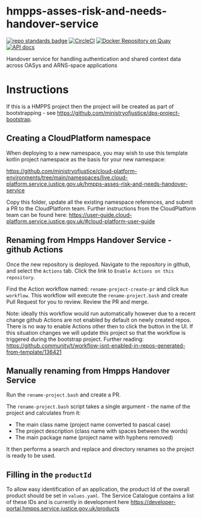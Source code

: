 # hmpps-asses-risk-and-needs-handover-service
[![repo standards badge](https://img.shields.io/badge/dynamic/json?color=blue&style=flat&logo=github&label=MoJ%20Compliant&query=%24.result&url=https%3A%2F%2Foperations-engineering-reports.cloud-platform.service.justice.gov.uk%2Fapi%2Fv1%2Fcompliant_public_repositories%2Fhmpps-asses-risk-and-needs-handover-service)](https://operations-engineering-reports.cloud-platform.service.justice.gov.uk/public-github-repositories.html#hmpps-asses-risk-and-needs-handover-service "Link to report")
[![CircleCI](https://circleci.com/gh/ministryofjustice/hmpps-asses-risk-and-needs-handover-service/tree/main.svg?style=svg)](https://circleci.com/gh/ministryofjustice/hmpps-asses-risk-and-needs-handover-service)
[![Docker Repository on Quay](https://quay.io/repository/hmpps/hmpps-asses-risk-and-needs-handover-service/status "Docker Repository on Quay")](https://quay.io/repository/hmpps/hmpps-asses-risk-and-needs-handover-service)
[![API docs](https://img.shields.io/badge/API_docs_-view-85EA2D.svg?logo=swagger)](https://hmpps-asses-risk-and-needs-handover-service-dev.hmpps.service.justice.gov.uk/webjars/swagger-ui/index.html?configUrl=/v3/api-docs)

Handover service for handling authentication and shared context data across OASys and ARNS-space applications

# Instructions

If this is a HMPPS project then the project will be created as part of bootstrapping - 
see https://github.com/ministryofjustice/dps-project-bootstrap.

## Creating a CloudPlatform namespace

When deploying to a new namespace, you may wish to use this template kotlin project namespace as the basis for your new namespace:

<https://github.com/ministryofjustice/cloud-platform-environments/tree/main/namespaces/live.cloud-platform.service.justice.gov.uk/hmpps-asses-risk-and-needs-handover-service>

Copy this folder, update all the existing namespace references, and submit a PR to the CloudPlatform team. Further instructions from the CloudPlatform team can be found here: <https://user-guide.cloud-platform.service.justice.gov.uk/#cloud-platform-user-guide>

## Renaming from Hmpps Handover Service - github Actions

Once the new repository is deployed. Navigate to the repository in github, and select the `Actions` tab.
Click the link to `Enable Actions on this repository`.

Find the Action workflow named: `rename-project-create-pr` and click `Run workflow`.  This workflow will
execute the `rename-project.bash` and create Pull Request for you to review.  Review the PR and merge.

Note: ideally this workflow would run automatically however due to a recent change github Actions are not
enabled by default on newly created repos. There is no way to enable Actions other then to click the button in the UI.
If this situation changes we will update this project so that the workflow is triggered during the bootstrap project.
Further reading: <https://github.community/t/workflow-isnt-enabled-in-repos-generated-from-template/136421>

## Manually renaming from Hmpps Handover Service

Run the `rename-project.bash` and create a PR.

The `rename-project.bash` script takes a single argument - the name of the project and calculates from it:
* The main class name (project name converted to pascal case) 
* The project description (class name with spaces between the words)
* The main package name (project name with hyphens removed)

It then performs a search and replace and directory renames so the project is ready to be used.

## Filling in the `productId`

To allow easy identification of an application, the product Id of the overall product should be set in `values.yaml`. 
The Service Catalogue contains a list of these IDs and is currently in development here https://developer-portal.hmpps.service.justice.gov.uk/products
